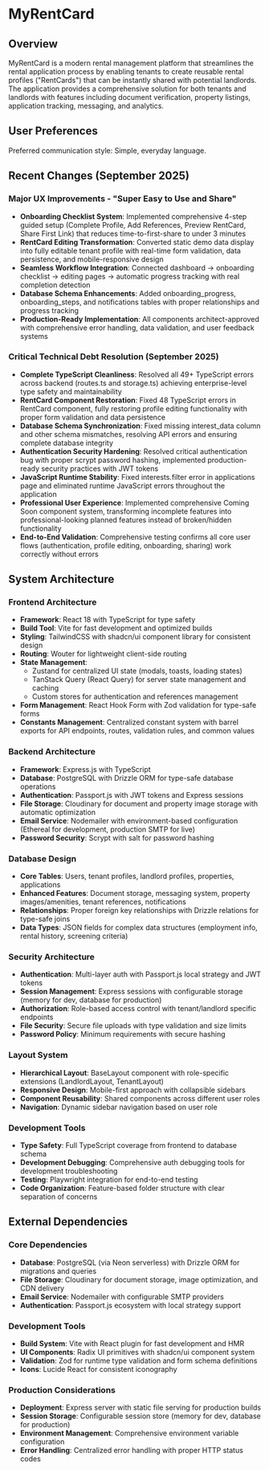 # MyRentCard

## Overview

MyRentCard is a modern rental management platform that streamlines the rental application process by enabling tenants to create reusable rental profiles ("RentCards") that can be instantly shared with potential landlords. The application provides a comprehensive solution for both tenants and landlords with features including document verification, property listings, application tracking, messaging, and analytics.

## User Preferences

Preferred communication style: Simple, everyday language.

## Recent Changes (September 2025)

### Major UX Improvements - "Super Easy to Use and Share"
- **Onboarding Checklist System**: Implemented comprehensive 4-step guided setup (Complete Profile, Add References, Preview RentCard, Share First Link) that reduces time-to-first-share to under 3 minutes
- **RentCard Editing Transformation**: Converted static demo data display into fully editable tenant profile with real-time form validation, data persistence, and mobile-responsive design
- **Seamless Workflow Integration**: Connected dashboard → onboarding checklist → editing pages → automatic progress tracking with real completion detection
- **Database Schema Enhancements**: Added onboarding_progress, onboarding_steps, and notifications tables with proper relationships and progress tracking
- **Production-Ready Implementation**: All components architect-approved with comprehensive error handling, data validation, and user feedback systems

### Critical Technical Debt Resolution (September 2025)
- **Complete TypeScript Cleanliness**: Resolved all 49+ TypeScript errors across backend (routes.ts and storage.ts) achieving enterprise-level type safety and maintainability
- **RentCard Component Restoration**: Fixed 48 TypeScript errors in RentCard component, fully restoring profile editing functionality with proper form validation and data persistence
- **Database Schema Synchronization**: Fixed missing interest_data column and other schema mismatches, resolving API errors and ensuring complete database integrity
- **Authentication Security Hardening**: Resolved critical authentication bug with proper scrypt password hashing, implemented production-ready security practices with JWT tokens
- **JavaScript Runtime Stability**: Fixed interests.filter error in applications page and eliminated runtime JavaScript errors throughout the application
- **Professional User Experience**: Implemented comprehensive Coming Soon component system, transforming incomplete features into professional-looking planned features instead of broken/hidden functionality
- **End-to-End Validation**: Comprehensive testing confirms all core user flows (authentication, profile editing, onboarding, sharing) work correctly without errors

## System Architecture

### Frontend Architecture
- **Framework**: React 18 with TypeScript for type safety
- **Build Tool**: Vite for fast development and optimized builds
- **Styling**: TailwindCSS with shadcn/ui component library for consistent design
- **Routing**: Wouter for lightweight client-side routing
- **State Management**: 
  - Zustand for centralized UI state (modals, toasts, loading states)
  - TanStack Query (React Query) for server state management and caching
  - Custom stores for authentication and references management
- **Form Management**: React Hook Form with Zod validation for type-safe forms
- **Constants Management**: Centralized constant system with barrel exports for API endpoints, routes, validation rules, and common values

### Backend Architecture
- **Framework**: Express.js with TypeScript
- **Database**: PostgreSQL with Drizzle ORM for type-safe database operations
- **Authentication**: Passport.js with JWT tokens and Express sessions
- **File Storage**: Cloudinary for document and property image storage with automatic optimization
- **Email Service**: Nodemailer with environment-based configuration (Ethereal for development, production SMTP for live)
- **Password Security**: Scrypt with salt for password hashing

### Database Design
- **Core Tables**: Users, tenant profiles, landlord profiles, properties, applications
- **Enhanced Features**: Document storage, messaging system, property images/amenities, tenant references, notifications
- **Relationships**: Proper foreign key relationships with Drizzle relations for type-safe joins
- **Data Types**: JSON fields for complex data structures (employment info, rental history, screening criteria)

### Security Architecture
- **Authentication**: Multi-layer auth with Passport.js local strategy and JWT tokens
- **Session Management**: Express sessions with configurable storage (memory for dev, database for production)
- **Authorization**: Role-based access control with tenant/landlord specific endpoints
- **File Security**: Secure file uploads with type validation and size limits
- **Password Policy**: Minimum requirements with secure hashing

### Layout System
- **Hierarchical Layout**: BaseLayout component with role-specific extensions (LandlordLayout, TenantLayout)
- **Responsive Design**: Mobile-first approach with collapsible sidebars
- **Component Reusability**: Shared components across different user roles
- **Navigation**: Dynamic sidebar navigation based on user role

### Development Tools
- **Type Safety**: Full TypeScript coverage from frontend to database schema
- **Development Debugging**: Comprehensive auth debugging tools for development troubleshooting
- **Testing**: Playwright integration for end-to-end testing
- **Code Organization**: Feature-based folder structure with clear separation of concerns

## External Dependencies

### Core Dependencies
- **Database**: PostgreSQL (via Neon serverless) with Drizzle ORM for migrations and queries
- **File Storage**: Cloudinary for document storage, image optimization, and CDN delivery
- **Email Service**: Nodemailer with configurable SMTP providers
- **Authentication**: Passport.js ecosystem with local strategy support

### Development Tools
- **Build System**: Vite with React plugin for fast development and HMR
- **UI Components**: Radix UI primitives with shadcn/ui component system
- **Validation**: Zod for runtime type validation and form schema definitions
- **Icons**: Lucide React for consistent iconography

### Production Considerations
- **Deployment**: Express server with static file serving for production builds
- **Session Storage**: Configurable session store (memory for dev, database for production)
- **Environment Management**: Comprehensive environment variable configuration
- **Error Handling**: Centralized error handling with proper HTTP status codes